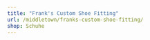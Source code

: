 ```yaml
---
title: "Frank's Custom Shoe Fitting"
url: /middletown/franks-custom-shoe-fitting/
shop: Schuhe
---
```

